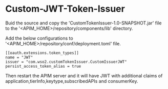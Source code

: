 # Custom-JWT-Token-Issuer

Buid the source and copy the 'CustomTokenIssuer-1.0-SNAPSHOT.jar' file to the '<APIM_HOME>/repository/components/lib' directory.

Add the below configurations to '<APIM_HOME>/repository/conf/deployment.toml' file.

```
[[oauth.extensions.token_types]]
name = "JWT"
issuer = "com.wso2.customTokenIssuer.CustomIssuerJWT"
persist_access_token_alias = true
```

Then restart the APIM server and it will have JWT with additional claims of application,tierInfo,keytype,subscribedAPIs and consumerKey.
